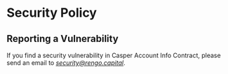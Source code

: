 # Security Policy

## Reporting a Vulnerability

If you find a security vulnerability in Casper Account Info Contract, please send an email to *security@rengo.capital*.


